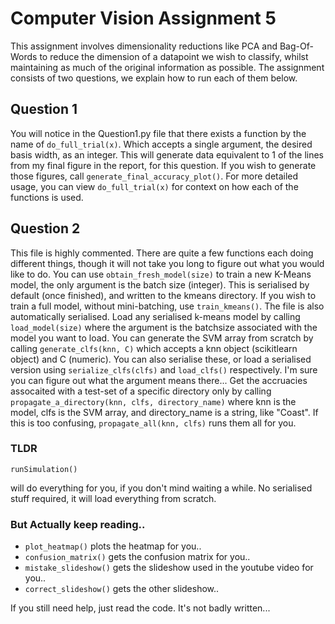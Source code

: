 # Computer Vision Assignment 5

This assignment involves dimensionality reductions like PCA and Bag-Of-Words to reduce the dimension of a datapoint we wish to classify, whilst maintaining as much of the original information as possible. The assignment consists of two questions, we explain how to run each of them below.

## Question 1
You will notice in the Question1.py file that there exists a function by the name of ``do_full_trial(x)``. Which accepts a single argument, the desired basis width, as an integer. This will generate data equivalent to 1 of the lines from my final figure in the report, for this question. If you wish to generate those figures, call ``generate_final_accuracy_plot()``. For more detailed usage, you can view ``do_full_trial(x)`` for context on how each of the functions is used.

## Question 2
This file is highly commented. There are quite a few functions each doing different things, though it will not take you long to figure out what you would like to do. You can use ``obtain_fresh_model(size)`` to train a new K-Means model, the only argument is the batch size (integer). This is serialised by default (once finished), and written to the kmeans directory. If you wish to train a full model, without mini-batching, use ``train_kmeans()``. The file is also automatically serialised. Load any serialised k-means model by calling ``load_model(size)`` where the argument is the batchsize associated with the model you want to load. You can generate the SVM array from scratch by calling ``generate_clfs(knn, C)`` which accepts a knn object (scikitlearn object) and C (numeric). You can also serialise these, or load a serialised version using ``serialize_clfs(clfs)`` and ``load_clfs()`` respectively. I'm sure you can figure out what the argument means there... Get the accruacies assocaited with a test-set of a specific directory only by calling ``propagate_a_directory(knn, clfs, directory_name)`` where knn is the model, clfs is the SVM array, and directory_name is a string, like "Coast". If this is too confusing, ``propagate_all(knn, clfs)`` runs them all for you. 
### TLDR
```
runSimulation()
```
will do everything for you, if you don't mind waiting a while. No serialised stuff required, it will load everything from scratch.
### But Actually keep reading..
- ``plot_heatmap()`` plots the heatmap for you..
- ``confusion_matrix()`` gets the confusion matrix for you..
- ``mistake_slideshow()`` gets the slideshow used in the youtube video for you..
- ``correct_slideshow()`` gets the other slideshow..

If you still need help, just read the code. It's not badly written...
